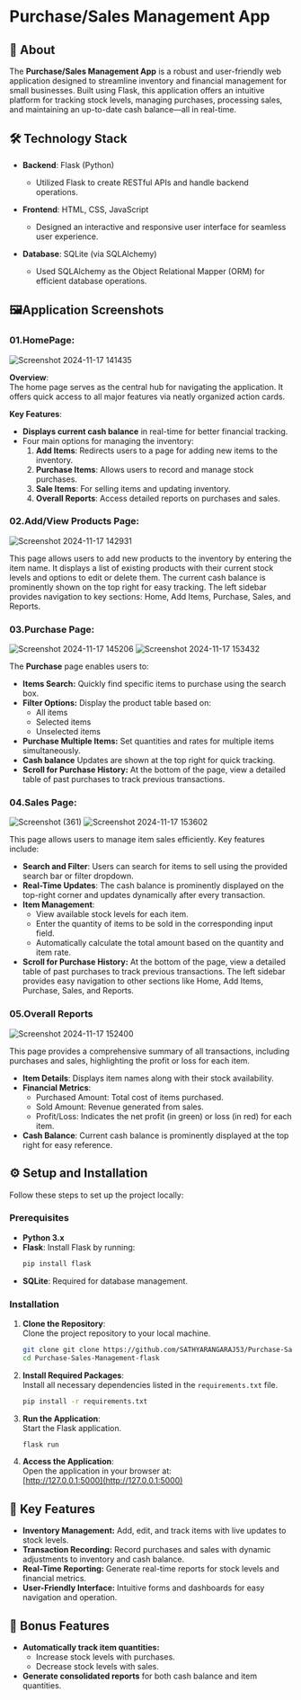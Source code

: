 # Purchase/Sales Management App

## 📖 About

The **Purchase/Sales Management App** is a robust and user-friendly web application designed to streamline inventory and financial management for small businesses. Built using Flask, this application offers an intuitive platform for tracking stock levels, managing purchases, processing sales, and maintaining an up-to-date cash balance—all in real-time.

## 🛠️ Technology Stack

- **Backend**: Flask (Python)  
  - Utilized Flask to create RESTful APIs and handle backend operations.  

- **Frontend**: HTML, CSS, JavaScript  
  - Designed an interactive and responsive user interface for seamless user experience.  

- **Database**: SQLite (via SQLAlchemy)  
  - Used SQLAlchemy as the Object Relational Mapper (ORM) for efficient database operations.  

## 🖼️Application Screenshots

### 01.HomePage:
![Screenshot 2024-11-17 141435](https://github.com/user-attachments/assets/0bada802-b8d4-4748-94b7-564c2fb8a267)

**Overview**:  
The home page serves as the central hub for navigating the application. It offers quick access to all major features via neatly organized action cards.

**Key Features**:
- **Displays current cash balance** in real-time for better financial tracking.
- Four main options for managing the inventory:
  1. **Add Items**: Redirects users to a page for adding new items to the inventory.
  2. **Purchase Items**: Allows users to record and manage stock purchases.
  3. **Sale Items**: For selling items and updating inventory.
  4. **Overall Reports**: Access detailed reports on purchases and sales.

 ### 02.Add/View Products Page:
 ![Screenshot 2024-11-17 142931](https://github.com/user-attachments/assets/2838b424-214f-4327-ae45-d7abdf9a2bdb)

This page allows users to add new products to the inventory by entering the item name. It displays a list of existing products with their current stock levels and options to edit or delete them. The current cash balance is prominently shown on the top right for easy tracking. The left sidebar provides navigation to key sections: Home, Add Items, Purchase, Sales, and Reports.

 ### 03.Purchase Page:
 ![Screenshot 2024-11-17 145206](https://github.com/user-attachments/assets/62aa8103-4459-4ecd-a817-cce20600c768)
 ![Screenshot 2024-11-17 153432](https://github.com/user-attachments/assets/5e36e56b-0870-4b84-820a-d57bbe319be1)

The **Purchase** page enables users to:
- **Items Search:** Quickly find specific items to purchase using the search box.
- **Filter Options:** Display the product table based on:
  - All items
  - Selected items
  - Unselected items
- **Purchase Multiple Items:** Set quantities and rates for multiple items simultaneously.
- **Cash balance** Updates are shown at the top right for quick tracking.
- **Scroll for Purchase History:** At the bottom of the page, view a detailed table of past purchases to track previous transactions.

### 04.Sales Page:
![Screenshot (361)](https://github.com/user-attachments/assets/498e99b1-f9a1-409d-9ef9-13c13107d9e4)
![Screenshot 2024-11-17 153602](https://github.com/user-attachments/assets/bac9598f-0cf5-4591-bbd3-1dc9d819b200)

  This page allows users to manage item sales efficiently. Key features include:
- **Search and Filter**: Users can search for items to sell using the provided search bar or filter dropdown.
- **Real-Time Updates**: The cash balance is prominently displayed on the top-right corner and updates dynamically after every transaction.
- **Item Management**: 
  - View available stock levels for each item.
  - Enter the quantity of items to be sold in the corresponding input field.
  - Automatically calculate the total amount based on the quantity and item rate.
- **Scroll for Purchase History:** At the bottom of the page, view a detailed table of past purchases to track previous transactions.
The left sidebar provides easy navigation to other sections like Home, Add Items, Purchase, Sales, and Reports.

### 05.Overall Reports
![Screenshot 2024-11-17 152400](https://github.com/user-attachments/assets/70def4b8-bef1-42ad-b636-ad08f258670a)

This page provides a comprehensive summary of all transactions, including purchases and sales, highlighting the profit or loss for each item.
- **Item Details**: Displays item names along with their stock availability.
- **Financial Metrics**:
  - Purchased Amount: Total cost of items purchased.
  - Sold Amount: Revenue generated from sales.
  - Profit/Loss: Indicates the net profit (in green) or loss (in red) for each item.
- **Cash Balance**: Current cash balance is prominently displayed at the top right for easy reference.

  
## ⚙️ Setup and Installation

Follow these steps to set up the project locally:

### Prerequisites
- **Python 3.x**  
- **Flask**: Install Flask by running:  
  ```bash
  pip install flask
  ```  
- **SQLite**: Required for database management.

### Installation

1. **Clone the Repository**:  
    Clone the project repository to your local machine.
    ```bash
    git clone git clone https://github.com/SATHYARANGARAJ53/Purchase-Sales-Management-flask.git
    cd Purchase-Sales-Management-flask
    ```

2. **Install Required Packages**:  
    Install all necessary dependencies listed in the `requirements.txt` file.
    ```bash
    pip install -r requirements.txt
    ```

3. **Run the Application**:  
    Start the Flask application.
    ```bash
    flask run
    ```
    
4. **Access the Application**:  
    Open the application in your browser at:  
    [http://127.0.0.1:5000](http://127.0.0.1:5000)


## 🚀 Key Features

- **Inventory Management:** Add, edit, and track items with live updates to stock levels.
- **Transaction Recording:** Record purchases and sales with dynamic adjustments to inventory and cash balance.
- **Real-Time Reporting:** Generate real-time reports for stock levels and financial metrics.
- **User-Friendly Interface:** Intuitive forms and dashboards for easy navigation and operation.

## 🎁 Bonus Features

- **Automatically track item quantities:**
  - Increase stock levels with purchases.
  - Decrease stock levels with sales.
- **Generate consolidated reports** for both cash balance and item quantities.
